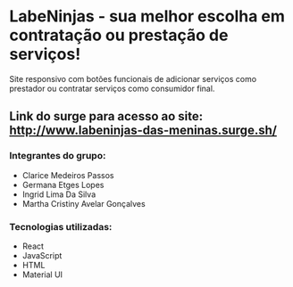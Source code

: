 # LabeNinjas - sua melhor escolha em contratação ou prestação de serviços!

Site responsivo com botões funcionais de adicionar serviços como prestador ou contratar serviços como consumidor final.

## Link do surge para acesso ao site: http://www.labeninjas-das-meninas.surge.sh/

### Integrantes do grupo:
* Clarice Medeiros Passos
* Germana Etges Lopes
* Ingrid Lima Da Silva
* Martha Cristiny Avelar Gonçalves

### Tecnologias utilizadas:
* React
* JavaScript
* HTML
* Material UI

